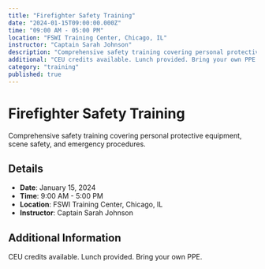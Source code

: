 ```yaml
---
title: "Firefighter Safety Training"
date: "2024-01-15T09:00:00.000Z"
time: "09:00 AM - 05:00 PM"
location: "FSWI Training Center, Chicago, IL"
instructor: "Captain Sarah Johnson"
description: "Comprehensive safety training covering personal protective equipment, scene safety, and emergency procedures."
additional: "CEU credits available. Lunch provided. Bring your own PPE."
category: "training"
published: true
---
```


# Firefighter Safety Training

Comprehensive safety training covering personal protective equipment, scene safety, and emergency procedures.

## Details
- **Date**: January 15, 2024
- **Time**: 9:00 AM - 5:00 PM
- **Location**: FSWI Training Center, Chicago, IL
- **Instructor**: Captain Sarah Johnson

## Additional Information
CEU credits available. Lunch provided. Bring your own PPE.
